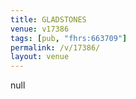 ```yaml
---
title: GLADSTONES
venue: v17386
tags: [pub, "fhrs:663709"]
permalink: /v/17386/
layout: venue
---
```

null